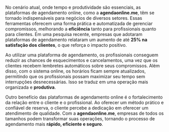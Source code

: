 No cenário atual, onde tempo e produtividade são essenciais, as plataformas de agendamento online, como a **agendaonline.me**, têm se tornado indispensáveis para negócios de diversos setores. Essas ferramentas oferecem uma forma prática e automatizada de gerenciar compromissos, melhorando a **eficiência** tanto para profissionais quanto para clientes. Em uma pesquisa recente, empresas que adotaram plataformas de agendamento relataram um aumento de até **25% na satisfação dos clientes**, o que reforça o impacto positivo.

Ao utilizar uma plataforma de agendamento, os profissionais conseguem reduzir as chances de esquecimentos e cancelamentos, uma vez que os clientes recebem lembretes automáticos sobre seus compromissos. Além disso, com o sistema online, os horários ficam sempre atualizados, permitindo que os profissionais possam maximizar seu tempo sem interrupções desnecessárias. Isso se traduz em uma operação mais organizada e **produtiva**.

Outro benefício das plataformas de agendamento online é o fortalecimento da relação entre o cliente e o profissional. Ao oferecer um método prático e confiável de reserva, o cliente percebe a dedicação em oferecer um atendimento de qualidade. Com a **agendaonline.me**, empresas de todos os tamanhos podem transformar suas operações, tornando o processo de agendamento mais **rápido, eficiente e seguro**.